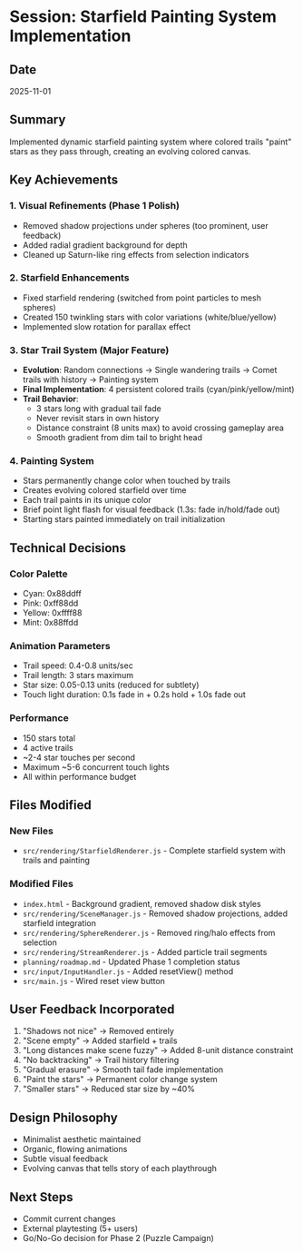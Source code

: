 # Session: Starfield Painting System Implementation

## Date
2025-11-01

## Summary
Implemented dynamic starfield painting system where colored trails "paint" stars as they pass through, creating an evolving colored canvas.

## Key Achievements

### 1. Visual Refinements (Phase 1 Polish)
- Removed shadow projections under spheres (too prominent, user feedback)
- Added radial gradient background for depth
- Cleaned up Saturn-like ring effects from selection indicators

### 2. Starfield Enhancements
- Fixed starfield rendering (switched from point particles to mesh spheres)
- Created 150 twinkling stars with color variations (white/blue/yellow)
- Implemented slow rotation for parallax effect

### 3. Star Trail System (Major Feature)
- **Evolution**: Random connections → Single wandering trails → Comet trails with history → Painting system
- **Final Implementation**: 4 persistent colored trails (cyan/pink/yellow/mint)
- **Trail Behavior**:
  - 3 stars long with gradual tail fade
  - Never revisit stars in own history
  - Distance constraint (8 units max) to avoid crossing gameplay area
  - Smooth gradient from dim tail to bright head

### 4. Painting System
- Stars permanently change color when touched by trails
- Creates evolving colored starfield over time
- Each trail paints in its unique color
- Brief point light flash for visual feedback (1.3s: fade in/hold/fade out)
- Starting stars painted immediately on trail initialization

## Technical Decisions

### Color Palette
- Cyan: 0x88ddff
- Pink: 0xff88dd
- Yellow: 0xffff88
- Mint: 0x88ffdd

### Animation Parameters
- Trail speed: 0.4-0.8 units/sec
- Trail length: 3 stars maximum
- Star size: 0.05-0.13 units (reduced for subtlety)
- Touch light duration: 0.1s fade in + 0.2s hold + 1.0s fade out

### Performance
- 150 stars total
- 4 active trails
- ~2-4 star touches per second
- Maximum ~5-6 concurrent touch lights
- All within performance budget

## Files Modified

### New Files
- `src/rendering/StarfieldRenderer.js` - Complete starfield system with trails and painting

### Modified Files
- `index.html` - Background gradient, removed shadow disk styles
- `src/rendering/SceneManager.js` - Removed shadow projections, added starfield integration
- `src/rendering/SphereRenderer.js` - Removed ring/halo effects from selection
- `src/rendering/StreamRenderer.js` - Added particle trail segments
- `planning/roadmap.md` - Updated Phase 1 completion status
- `src/input/InputHandler.js` - Added resetView() method
- `src/main.js` - Wired reset view button

## User Feedback Incorporated
1. "Shadows not nice" → Removed entirely
2. "Scene empty" → Added starfield + trails
3. "Long distances make scene fuzzy" → Added 8-unit distance constraint
4. "No backtracking" → Trail history filtering
5. "Gradual erasure" → Smooth tail fade implementation
6. "Paint the stars" → Permanent color change system
7. "Smaller stars" → Reduced star size by ~40%

## Design Philosophy
- Minimalist aesthetic maintained
- Organic, flowing animations
- Subtle visual feedback
- Evolving canvas that tells story of each playthrough

## Next Steps
- Commit current changes
- External playtesting (5+ users)
- Go/No-Go decision for Phase 2 (Puzzle Campaign)
